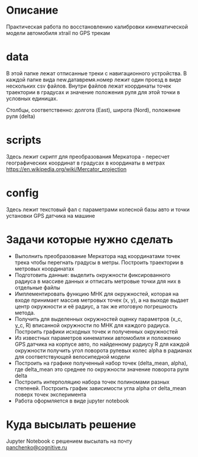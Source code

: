 # Описание

Практическая работа по восстановлению калибровки кинематической модели автомобиля xtrail по GPS трекам

# data
В этой папке лежат отписанные треки с навигационного устройства. В каждой папке вида new.датавремя.номер лежит один проезд в виде нескольких csv файлов. Внутри файлов лежат координаты точек траектории в градусах и значение положения руля для этой точки в условных единицах.

Столбцы, соответственно: долгота (East), широта (Nord), положение руля (delta)

# scripts
Здесь лежит скрипт для преобразования Меркатора - пересчет географических координат в градусах в координаты в метрах
https://en.wikipedia.org/wiki/Mercator_projection

# config
Здесь лежит текстовый фал с параметрами колесной базы авто и точки установки GPS датчика на машине

# Задачи которые нужно сделать
- Выполнить преобразование Меркатора над координатами точек трека чтобы перегнать градусы в метры. Построить траектории в метровых координатах
- Подготовить данные: выделить окружности фиксированного радиуса в массиве данных и отписать метровые точки для них в отдельные файлы
- Имплементировать функцию МНК для окружностей, которая на входе принимает массив метровых точек (x, y), а на выходе выдает центр окружности и её радиус, а так же итоговую погрешность метода.
- Получить для выделенных окружностей оценку параметров (x_c, y_c, R) вписанной окружности по МНК для каждого радиуса. Построить графики исходных точек и полученных окружностей
- Из известных параметров кинематики автомобиля и положению GPS датчика на корпусе авто, по найденному радиусу R для каждой окружности получить угол поворота рулевых колес alpha в радианах для соответствующей велосипедной модели
- Построить на графике полученный набор точек (delta_mean, alpha), где delta_mean это среднее по окружности значение поворота руля delta
- Построить интерполяцию набора точек полиномами разных степеней. Построить график зависимости угла alpha от delta_mean поверх точек эксперимента
- Работа оформляется в виде jupyter notebook

# Куда высылать решение
Jupyter Notebook с решением высылать на почту panchenko@cognitive.ru
